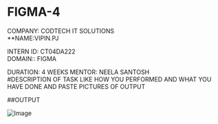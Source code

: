 # FIGMA-4
COMPANY: CODTECH IT SOLUTIONS  
**NAME:VIPIN.PJ  

INTERN ID: CT04DA222  
DOMAIN:: FIGMA  

DURATION: 4 WEEKS 
MENTOR: NEELA SANTOSH  
#DESCRIPTION OF TASK LIKE HOW YOU PERFORMED AND WHAT YOU HAVE DONE AND PASTE PICTURES OF OUTPUT  

##OUTPUT

![Image](https://github.com/user-attachments/assets/84ed0c2f-293f-40ee-8699-3a65fd9d6140)
